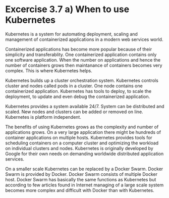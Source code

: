 
# Excercise 3.7 a) When to use Kubernetes

Kubernetes is a system for automating deployment, scaling and management of containerized applications in a modern web services world.

Containerized applications has become more popular because of their simplicity and transferablity. One containerized application contains only one software application. When the number on applications and hence the number of containers grows then maintanance of containers becomes very complex. This is where Kubernetes helps.

Kubernetes builds up  a cluster orchestration system. Kubernetes controls  cluster and nodes called pods  in a cluster.  One node contains one containerized application.  Kubernetes has tools to deploy, to scale the deployment, to update and even debug  the containerized application. 

Kubernetes  provides a  system available 24/7. System can be distributed and scaled.  New nodes and clusters can be added or removed on line.  Kubernetes is platform independent.

The benefits of using Kubernetes grows as the complexity and number of applications grows.  On a very large application there might be hundreds of container applications on multiple hosts.  Kubernetes provides tools for scheduling containers on a computer cluster and optimizing the workload on individual clusters and nodes. Kubernetes is originally developed by Google for their own needs on demanding worldwide distributed application services.

On a smaller scale Kubernetes can be replaced by a Docker Swarm.  Docker Swarm  is provided by Docker. Docker  Swarm  consists of multiple Docker host.  Docker Swarm has basically the same functions as Kubernetes but according  to few articles found in Internet  managing of a large scale system becomes more complex  and difficult with Docker  than with Kubernetes. 

